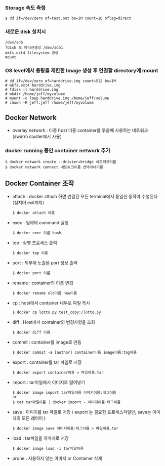 ### Storage 속도 측정
```
$ dd if=/dev/zero of=test.out bs=1M count=10 oflag=direct
```

### 새로운 disk 설치시
```
/dev/sdb
fdisk 로 파티션생성 /dev/sdb1
mkfs.ext4 filesystem 생성
mount
```
### OS level에서 용량을 제한한 Image 생성 후 연결할 directory에 mount
```
# dd if=/dev/zero of=harddrive.img count=512 bs=1M
# mkfs.ext4 harddrive.img
# fdisk -l harddrive.img
# mkdir /home/jeff/myvolume
# mount -o loop harddrive.img /home/jeff/volume
# chown -R jeff:jeff /home/jeff/myvolume
```    
## Docker Network
* overlay network : 다중 host 다중 container를 묶을때 사용하는 네트워크 (swarm cluster에서 사용)

### docker running 중인 container network 추가
```
$ docker network create --drivier=bridge 네트워크이름
$ docker network connect 네트워크이름 컨테이너이름
```
## Docker Container 조작
* attach : docker attach 하면 연결된 모든 terminal에서 동일한 동작이 수행된다 (심지어 exit까지)
    ```
    $ docker attach 이름
    ```
* exec : 임의의 command 실행
    ```
    $ docker exec 이름 bash
    ```
* top : 실행 프로세스 출력
    ```
    $ docker top 이름
    ```
* port : 외부에 노출된 port 정보 출력
    ```
    $ docker port 이름
    ```
* rename : container의 이름 변경
    ```
    $ docker rename old이름 new이름
    ```
* cp : host에서 container 내부로 파일 복사
    ```
    $ docker cp lotto.py test_copy:/lotto.py
    ```
* diff : Host에서 container의 변경사항을 조회
    ```
    $ docker diff 이름
    ```
* commit : container를 image로 만듬
    ```
    $ docker commit -a [author] container이름 image이름:tag이름
    ```
* export : container를 tar 파일로 저장
    ```
    $ docker export container이름 > 파일이름.tar
    ```
* import : tar파일에서 이미지로 밀어넣기
    ```
    $ docker image import tar파일이름 이미지이름:태그이름
    or
    $ cat tar파일이름 | docker import - 이미지이름:태그이름
    ```
* save : 이미지를 tar 파일로 저장 ( export 는 필요한 프로세스파일만, save는 이미지의 모든 레이어 )
    ```
    $ docker image save 이미지이름:태그이름 > 파일이름.tar
    ```
* load : tar파일을 이미지로 저장
    ```
    $ docker image load -i tar파일이름
    ```
* prune : 사용하지 않는 이미지 or Container 삭제
